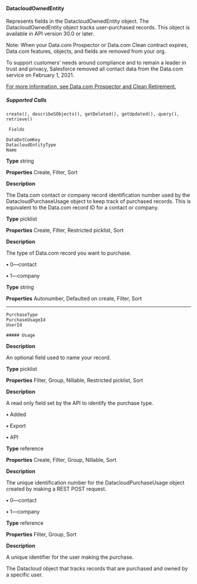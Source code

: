 #### DatacloudOwnedEntity

Represents fields in the DatacloudOwnedEntity object. The DatacloudOwnedEntity object tracks user-purchased records. This object is
available in API version 30.0 or later.

Note: When your Data.com Prospector or Data.com Clean contract expires, Data.com features, objects, and fields are removed
from your org.

To support customers’ needs around compliance and to remain a leader in trust and privacy, Salesforce removed all contact data
from the Data.com service on February 1, 2021.

[For more information, see Data.com Prospector and Clean Retirement.](https://help.salesforce.com/articleView?id=000270376&language=en_US&type=1)

##### Supported Calls
```
create(), describeSObjects(), getDeleted(), getUpdated(), query(), retrieve()

 Fields

```
```
DataDotComKey
DatacloudEntityType
Name

```

**Type**
string

**Properties**
Create, Filter, Sort

**Description**

The Data.com contact or company record identification number used by the
DatacloudPurchaseUsage object to keep track of purchased records. This is
equivalent to the Data.com record ID for a contact or company.

**Type**
picklist

**Properties**
Create, Filter, Restricted picklist, Sort

**Description**

The type of Data.com record you want to purchase.

**•** 0—contact

**•** 1—company

**Type**
string

**Properties**
Autonumber, Defaulted on create, Filter, Sort


-----

```
PurchaseType
PurchaseUsageId
UserId

##### Usage

```

**Description**

An optional field used to name your record.

**Type**
picklist

**Properties**
Filter, Group, Nillable, Restricted picklist, Sort

**Description**

A read only field set by the API to identify the purchase type.

**•** Added

**•** Export

**•** API

**Type**
reference

**Properties**
Create, Filter, Group, Nillable, Sort

**Description**

The unique identification number for the DatacloudPurchaseUsage object created
by making a REST POST request.

**•** 0—contact

**•** 1—company

**Type**
reference

**Properties**
Filter, Group, Sort

**Description**

A unique identifier for the user making the purchase.


The Datacloud object that tracks records that are purchased and owned by a specific user.
